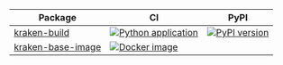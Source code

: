 
| Package | CI | PyPI |
| ------- | -- | ---- |
| [kraken-build][] | [![Python application](https://github.com/kraken-build/kraken-build/actions/workflows/python.yaml/badge.svg)](https://github.com/kraken-build/kraken-build/actions/workflows/python.yaml) | [![PyPI version](https://badge.fury.io/py/kraken-build.svg)](https://badge.fury.io/py/kraken-build) |
| [kraken-base-image][] | [![Docker image](https://github.com/kraken-build/kraken-base-image/actions/workflows/docker.yml/badge.svg)](https://github.com/kraken-build/kraken-base-image/actions/workflows/docker.yml) | |

  [kraken-build]: https://github.com/kraken-build/kraken-build
  [kraken-base-image]: https://github.com/kraken-build/kraken-base-image
